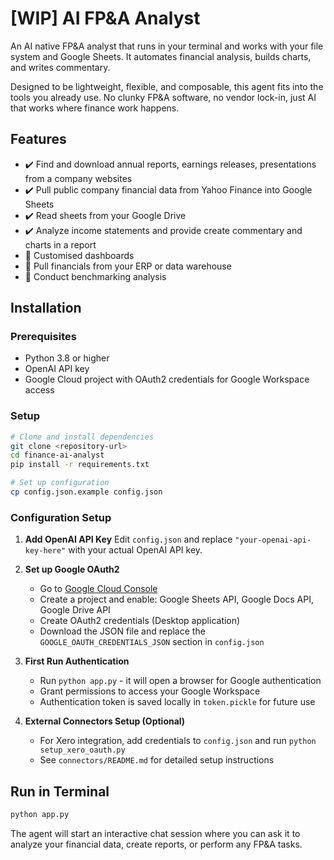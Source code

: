 # [WIP] AI FP&A Analyst

An AI native FP&A analyst that runs in your terminal and works with your file system and Google Sheets. It automates financial analysis, builds charts, and writes commentary.

Designed to be lightweight, flexible, and composable, this agent fits into the tools you already use. No clunky FP&A software, no vendor lock-in, just AI that works where finance work happens.

## Features

- ✔️ Find and download annual reports, earnings releases, presentations from a company websites
- ✔️ Pull public company financial data from Yahoo Finance into Google Sheets
- ✔️ Read sheets from your Google Drive
- ✔️ Analyze income statements and provide create commentary and charts in a report
- 🚧 Customised dashboards
- 🚧 Pull financials from your ERP or data warehouse
- 🚧 Conduct benchmarking analysis

## Installation

### Prerequisites

- Python 3.8 or higher
- OpenAI API key
- Google Cloud project with OAuth2 credentials for Google Workspace access

### Setup

```bash
# Clone and install dependencies
git clone <repository-url>
cd finance-ai-analyst
pip install -r requirements.txt

# Set up configuration
cp config.json.example config.json
```

### Configuration Setup

1. **Add OpenAI API Key**
   Edit `config.json` and replace `"your-openai-api-key-here"` with your actual OpenAI API key.

2. **Set up Google OAuth2**
   - Go to [Google Cloud Console](https://console.cloud.google.com/)
   - Create a project and enable: Google Sheets API, Google Docs API, Google Drive API
   - Create OAuth2 credentials (Desktop application)
   - Download the JSON file and replace the `GOOGLE_OAUTH_CREDENTIALS_JSON` section in `config.json`

3. **First Run Authentication**
   - Run `python app.py` - it will open a browser for Google authentication
   - Grant permissions to access your Google Workspace
   - Authentication token is saved locally in `token.pickle` for future use

4. **External Connectors Setup (Optional)**
   - For Xero integration, add credentials to `config.json` and run `python setup_xero_oauth.py`
   - See `connectors/README.md` for detailed setup instructions

## Run in Terminal

```bash
python app.py
```

The agent will start an interactive chat session where you can ask it to analyze your financial data, create reports, or perform any FP&A tasks.
